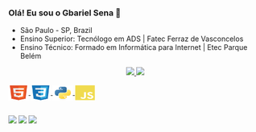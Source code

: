 ### Olá! Eu sou o Gbariel Sena 👋

- São Paulo - SP, Brazil
- Ensino Superior: Tecnólogo em ADS | Fatec Ferraz de Vasconcelos
- Ensino Técnico: Formado em Informática para Internet | Etec Parque Belém

<div align="center">
  <a href="https://github.com/Gabriel-Sena">
  <img height="150em" src="https://github-readme-stats.vercel.app/api?username=Gabriel-Sena&show_icons=true&theme=dark&include_all_commits=true&count_private=true"/>
  <img height="150em" src="https://github-readme-stats.vercel.app/api/top-langs/?username=Gabriel-Sena&layout=compact&langs_count=7&theme=dark"/>
</div>
<div style="display: inline_block"><br>
  <img align="center" alt="GBR-HTML" height="30" width="40" src="https://raw.githubusercontent.com/devicons/devicon/master/icons/html5/html5-original.svg">
  <img align="center" alt="GBR-CSS" height="30" width="40" src="https://raw.githubusercontent.com/devicons/devicon/master/icons/css3/css3-original.svg">
  <img align="center" alt="GBR-Python" height="30" width="40" src="https://raw.githubusercontent.com/devicons/devicon/master/icons/python/python-original.svg">
  <img align="center" alt="GBR-Js" height="30" width="40" src="https://raw.githubusercontent.com/devicons/devicon/master/icons/javascript/javascript-plain.svg">
</div>

  ##
  
<div>
  <a href="https://www.instagram.com/sena_g01/" target="_blank"><img src="https://img.shields.io/badge/-Instagram-%23E4405F?style=for-the-badge&logo=instagram&logoColor=white" target="_blank"></a> 
  <a href = "mailto:gsdcdjgmail.com"><img src="https://img.shields.io/badge/-Gmail-%23333?style=for-the-badge&logo=gmail&logoColor=white" target="_blank"></a>
  <a href="https://www.linkedin.com/in/gabriel-sena-ab6782241/" target="_blank"><img src="https://img.shields.io/badge/-LinkedIn-%230077B5?style=for-the-badge&logo=linkedin&logoColor=white" target="_blank"></a>
</div>
